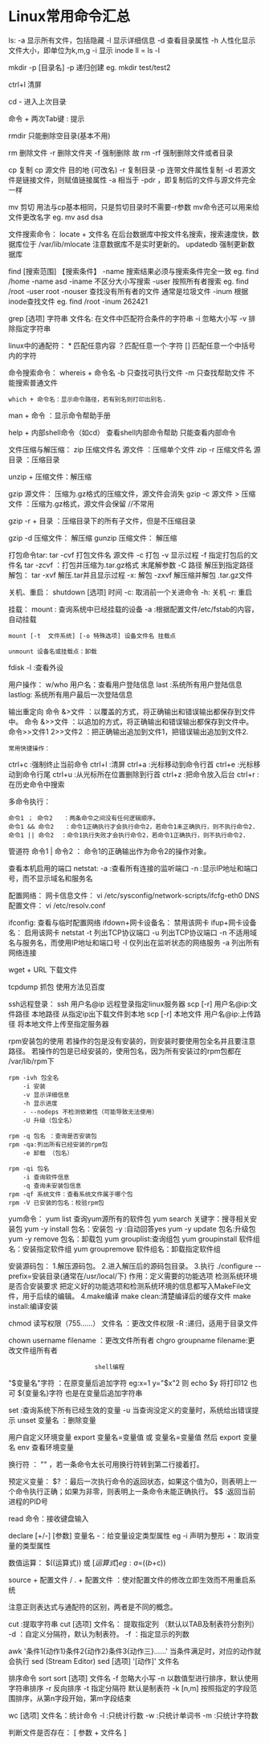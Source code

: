# Linux常用命令汇总
ls:
	-a 显示所有文件，包括隐藏
	-l 显示详细信息
	-d 查看目录属性
	-h 人性化显示文件大小，即单位为k,m,g
	-i 显示 inode
ll = ls -l

mkdir -p [目录名]
	-p 递归创建 eg. mkdir test/test2

ctrl+l 清屏

cd - 进入上次目录

命令 + 两次Tab键 : 提示

rmdir 只能删除空目录(基本不用)

rm 删除文件
	-r 删除文件夹
	-f 强制删除   故 rm -rf 强制删除文件或者目录

cp 复制  cp  源文件  目的地 (可改名)
	-r 复制目录
	-p 连带文件属性复制
	-d 若源文件是链接文件，则赋值链接属性
	-a 相当于 -pdr ，即复制后的文件与源文件完全一样

 mv 剪切 用法与cp基本相同，只是剪切目录时不需要-r参数
 	mv命令还可以用来给文件更改名字  eg. mv asd dsa

文件搜索命令：
locate + 文件名
	在后台数据库中按文件名搜索，搜索速度快，数据库位于  /var/lib/mlocate
	注意数据库不是实时更新的。
	updatedb  强制更新数据库

find [搜索范围] 【搜索条件】
	-name  搜索结果必须与搜索条件完全一致  eg. find /home -name asd
	-iname 不区分大小写搜索
	-user 按照所有者搜索  eg. find /root -user root
	-nouser 查找没有所有者的文件 通常是垃圾文件
	-inum 根据inode查找文件 eg. find /root -inum 262421

grep [选项] 字符串 文件名: 在文件中匹配符合条件的字符串
	-i 忽略大小写
	-v 排除指定字符串

linux中的通配符：
	* 匹配任意内容
	？匹配任意一个·字符
	[] 匹配任意一个中括号内的字符

命令搜索命令：
	whereis + 命令名
	-b 只查找可执行文件
	-m 只查找帮助文件
	不能搜索普通文件

	which + 命令名：显示命令路径，若有别名则打印出别名.

man + 命令 ：显示命令帮助手册

help + 内部shell命令（如cd）  查看shell内部命令帮助  只能查看内部命令


文件压缩与解压缩：
zip  压缩文件名 源文件 ：压缩单个文件
zip -r 压缩文件名 源目录 ：压缩目录

unzip + 压缩文件：解压缩

gzip 源文件： 压缩为.gz格式的压缩文件，源文件会消失
gzip -c 源文件  > 压缩文件 ：压缩为.gz格式，源文件会保留  //不常用

gzip -r + 目录 ：压缩目录下的所有子文件，但是不压缩目录

gzip -d 压缩文件： 解压缩
gunzip 压缩文件： 解压缩

打包命令tar:
	tar -cvf 打包文件名 源文件
		-c 打包
		-v 显示过程
		-f 指定打包后的文件名
	tar -zcvf 
		：打包并压缩为.tar.gz格式
		末尾解参数 -C 路径  解压到指定路径
解包：
	tar -xvf 解压.tar并且显示过程
		-x: 解包
		-zxvf 解压缩并解包 .tar.gz文件

关机、重启：
	shutdown [选项] 时间
		-c: 取消前一个关进命令
		-h: 关机
		-r: 重启

挂载：
	mount : 查询系统中已经挂载的设备
	-a :根据配置文件/etc/fstab的内容，自动挂载

	mount [-t  文件系统] [-o 特殊选项] 设备文件名 挂载点

	unmount 设备名或挂载点：卸载
fdisk -l :查看外设

用户操作：
	w/who 用户名：查看用户登陆信息
	last :系统所有用户登陆信息
	lastlog: 系统所有用户最后一次登陆信息


输出重定向
	命令 &>文件 ：以覆盖的方式，将正确输出和错误输出都保存到文件中。
	命令 &>>文件 ：以追加的方式，将正确输出和错误输出都保存到文件中。
	命令>>文件1 2>>文件2 ：把正确输出追加到文件1，把错误输出追加到文件2.

	常用快捷操作： 
ctrl+c :强制终止当前命令 
ctrl+l :清屏 
ctrl+a :光标移动到命令行首 
ctrl+e :光标移动到命令行尾 
ctrl+u :从光标所在位置删除到行首 
ctrl+z :把命令放入后台 
ctrl+r :在历史命令中搜索

多命令执行：

	命令1 ； 命令2   ：两条命令之间没有任何逻辑顺序。
	命令1 && 命令2   ：命令1正确执行才会执行命令2，若命令1未正确执行，则不执行命令2.
	命令1 || 命令2	：命令1执行失败才会执行命令2，若命令1正确执行，则不执行命令2.


管道符
	命令1 | 命令2   ： 命令1的正确输出作为命令2的操作对象。


查看本机启用的端口
	netstat:
		-a :查看所有连接的监听端口
		-n  :显示IP地址和端口号，而不显示域名和服务名

配置网络：
网卡信息文件： vi /etc/sysconfig/network-scripts/ifcfg-eth0
DNS配置文件：	 vi /etc/resolv.conf

ifconfig:	查看与临时配置网络
ifdown+网卡设备名：	禁用该网卡
ifup+网卡设备名：		启用该网卡
netstat 
	-t 列出TCP协议端口
	-u 列出TCP协议端口
	-n 不适用域名与服务名，而使用IP地址和端口号 
	-l 仅列出在监听状态的网络服务
	-a 列出所有网络连接

wget + URL 下载文件

tcpdump 抓包  使用方法见百度

ssh远程登录：
	ssh 用户名@ip  远程登录指定linux服务器
	scp [-r] 用户名@ip:文件路径  本地路径    从指定ip出下载文件到本地 
	scp [-r] 本地文件 用户名@ip:上传路径   将本地文件上传至指定服务器


rpm安装包的使用
	若操作的包是没有安装的，则安装时要使用包全名并且要注意路径。
	若操作的包是已经安装的，使用包名，因为所有安装过的rpm包都在 /var/lib/rpm下

	rpm -ivh 包全名
		-i 安装
		-v 显示详细信息
		-h 显示进度
		- --nodeps 不检测依赖性（可能导致无法使用）
		-U 升级（包全名）

	rpm -q 包名 ：查询是否安装包
	rpm -qa:列出所有已经安装的rpm包
		-e 卸载 （包名）

	rpm -qi 包名
		-i 查询软件信息
		-q 查询未安装包信息
	rpm -qf 系统文件：查看系统文件属于哪个包
	rpm -V 已安装的包名：校验rpm包


yum命令：
	yum list  查询yum源所有的软件包
	yum search 关键字：搜寻相关安装包
	yum -y install 包名：安装包
		-y :自动回答yes
	yum -y update 包名:升级包
	yum -y remove 包名：卸载包
	yum grouplist:查询组包
	yum groupinstall 软件组名：安装指定软件组
	yum groupremove 软件组名：卸载指定软件组


安装源码包：
	1.解压源码包。
	2.进入解压后的源码包目录。
	3.执行 ./configure --prefix=安装目录(通常在/usr/local/下) 
		作用：定义需要的功能选项
			检测系统环境是否合安装要求
			把定义好的功能选项和检测系统环境的信息都写入MakeFile文件，用于后续的编辑。
	4.make编译
		make clean:清楚编译后的缓存文件
		make install:编译安装

chmod  读写权限（755……） 文件名 ：更改文件权限
	-R :递归，适用于目录文件

chown username filename ：更改文件所有者
chgro groupname filename:更改文件组所有者



							shell编程
"$变量名"字符 ：在原变量后追加字符	
	eg:x=1
		y="$x"2
		则 echo $y   将打印12
	也可  ${变量名}字符    也是在变量后追加字符串

set :查询系统下所有已经生效的变量
	-u 当查询没定义的变量时，系统给出错误提示
unset 变量名 ：删除变量

用户自定义环境变量
	export 变量名=变量值 或 变量名=变量值 然后 export 变量名
env 查看环境变量

换行符 ： "\"   ，若一条命令太长可用换行符转到第二行接着打。


预定义变量：
	$? ：最后一次执行命令的返回状态，如果这个值为0，则表明上一个命令执行正确；如果为非零，则表明上一条命令未能正确执行。
	$$ :返回当前进程的PID号

read 命令：接收键盘输入

declare [+/-] [参数] 变量名
	-：给变量设定类型属性		eg -i  声明为整形
	+：取消变量的类型属性

数值运算：
	$((运算式)) 或 $[运算式]   eg: a=$(($b+$c))

source + 配置文件 /   . + 配置文件 ：使对配置文件的修改立即生效而不用重启系统


注意正则表达式与通配符的区别，两者是不同的概念。


cut :提取字符串
	cut [选项] 文件名： 提取指定列 （默认以TAB及制表符分割列）
		-d ：自定义分隔符，默认为制表符。
		-f ：指定显示的列数

awk   '条件1{动作1}条件2{动作2}条件3{动作三}……'
	当条件满足时，对应的动作就会执行
sed (Stream Editor)
	sed [选项] '[动作]' 文件名

排序命令 sort
	sort [选项] 文件名
		-f 忽略大小写
		-n 以数值型进行排序，默认使用字符串排序
		-r 反向排序
		-t 指定分隔符 默认是制表符
		-k [n,m] 按照指定的字段范围排序，从第n字段开始，第m字段结束

wc [选项] 文件名：统计命令
	-l :只统计行数
	-w :只统计单词书
	-m :只统计字符数


判断文件是否存在：
  [ 参数 + 文件名 ]	